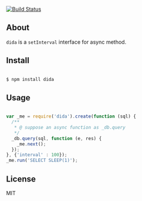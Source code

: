 [![Build Status](https://travis-ci.org/aleafs/interval.png?branch=master)](https://travis-ci.org/aleafs/interval)

## About

`dida` is a `setInterval` interface for async method.

## Install

```bash

$ npm install dida
```

## Usage

```javascript

var _me = require('dida').create(function (sql) {
  /**
   * @ suppose an async function as _db.query
   */
  _db.query(sql, function (e, res) {
    _me.next();
  });
}, {'interval' : 100});
_me.run('SELECT SLEEP(1)');

```

## License

MIT

